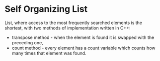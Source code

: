 # Self Organizing List

List, where access to the most frequently searched elements is the shortest, with two methods of implementation written in C++:

* transpose method - when the element is found it is swapped with the preceding one,
* count method - every element has a count variable which counts how many times that element was found.
